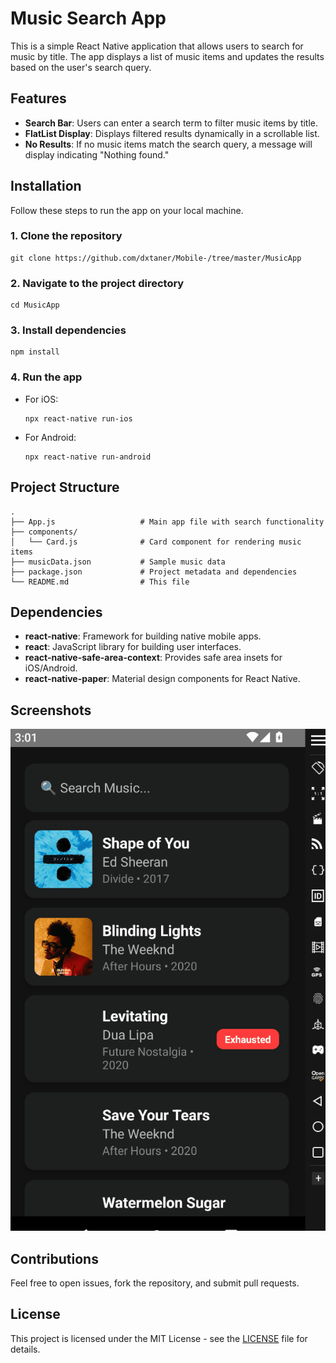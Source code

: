 
Music Search App
================

This is a simple React Native application that allows users to search for music by title. The app displays a list of music items and updates the results based on the user's search query.

Features
--------

*   **Search Bar**: Users can enter a search term to filter music items by title.
*   **FlatList Display**: Displays filtered results dynamically in a scrollable list.
*   **No Results**: If no music items match the search query, a message will display indicating "Nothing found."

Installation
------------

Follow these steps to run the app on your local machine.

### 1\. Clone the repository

    git clone https://github.com/dxtaner/Mobile-/tree/master/MusicApp

### 2\. Navigate to the project directory

    cd MusicApp

### 3\. Install dependencies

    npm install

### 4\. Run the app

*   For iOS:
    
        npx react-native run-ios
    
*   For Android:
    
        npx react-native run-android
    

Project Structure
-----------------

    
    .
    ├── App.js                   # Main app file with search functionality
    ├── components/
    │   └── Card.js              # Card component for rendering music items
    ├── musicData.json           # Sample music data
    ├── package.json             # Project metadata and dependencies
    └── README.md                # This file
        

Dependencies
------------

*   **react-native**: Framework for building native mobile apps.
*   **react**: JavaScript library for building user interfaces.
*   **react-native-safe-area-context**: Provides safe area insets for iOS/Android.
*   **react-native-paper**: Material design components for React Native.

Screenshots
-----------

![News App Demo](https://github.com/dxtaner/Mobile-/blob/master/MusicApp/musicapp.gif)



Contributions
-------------

Feel free to open issues, fork the repository, and submit pull requests.

License
-------

This project is licensed under the MIT License - see the [LICENSE](LICENSE) file for details.
